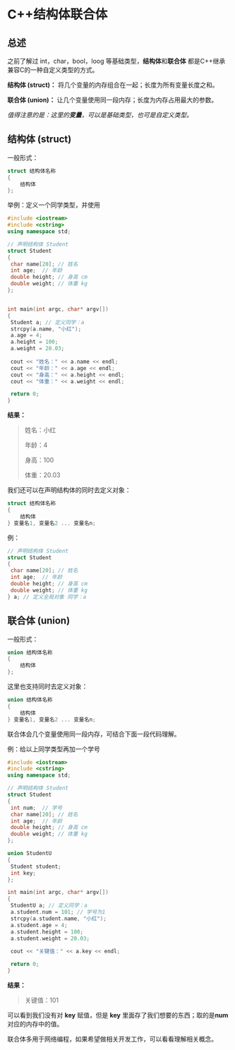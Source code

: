 # C++结构体联合体

## 总述

之前了解过 int，char，bool，loog 等基础类型，**结构体**和**联合体** 都是C++继承兼容C的一种自定义类型的方式。

**结构体 (struct)：** 将几个变量的内存组合在一起；长度为所有变量长度之和。

**联合体 (union)：** 让几个变量使用同一段内存；长度为内存占用最大的参数。

*值得注意的是：这里的**变量**，可以是基础类型，也可是自定义类型。*



## 结构体 (struct)

一般形式：

```cpp
struct 结构体名称
{
    结构体
};
```



举例：定义一个同学类型，并使用

```cpp
#include <iostream>
#include <cstring>
using namespace std;

// 声明结构体 Student
struct Student
{
 char name[20]; // 姓名
 int age;  // 年龄
 double height; // 身高 cm
 double weight; // 体重 kg
};


int main(int argc, char* argv[])
{
 Student a; // 定义同学：a
 strcpy(a.name, "小红");
 a.age = 4;
 a.height = 100;
 a.weight = 20.03;
 
 cout << "姓名：" << a.name << endl;
 cout << "年龄：" << a.age << endl;
 cout << "身高：" << a.height << endl;
 cout << "体重：" << a.weight << endl;

 return 0;
}
```

**结果：**

> 姓名：小红
>
> 年龄：4
>
> 身高：100
>
> 体重：20.03



我们还可以在声明结构体的同时去定义对象：

```cpp
struct 结构体名称
{
    结构体
} 变量名1, 变量名2 ... 变量名n;
```



例：

```cpp
// 声明结构体 Student
struct Student
{
 char name[20]; // 姓名
 int age;  // 年龄
 double height; // 身高 cm
 double weight; // 体重 kg
} a; // 定义全局对象 同学：a
```



## 联合体 (union)

一般形式：

```cpp
union 结构体名称
{
    结构体
};
```



这里也支持同时去定义对象：

```cpp
union 结构体名称
{
    结构体
} 变量名1, 变量名2 ... 变量名n;
```



联合体会几个变量使用同一段内存，可结合下面一段代码理解。

例：给以上同学类型再加一个学号

```cpp
#include <iostream>
#include <cstring>
using namespace std;

// 声明结构体 Student
struct Student
{
 int num;  // 学号
 char name[20]; // 姓名
 int age;  // 年龄
 double height; // 身高 cm
 double weight; // 体重 kg
};

union StudentU
{
 Student student;
 int key;
};

int main(int argc, char* argv[])
{
 StudentU a; // 定义同学：a
 a.student.num = 101; // 学号为1
 strcpy(a.student.name, "小红");
 a.student.age = 4;
 a.student.height = 100;
 a.student.weight = 20.03;
 
 cout << "关键值：" << a.key << endl;

 return 0;
}
```

**结果：**

> 关键值：101



可以看到我们没有对 **key** 赋值，但是 **key** 里面存了我们想要的东西；取的是**num**对应的内存中的值。

联合体多用于网络编程，如果希望做相关开发工作，可以看看理解相关概念。